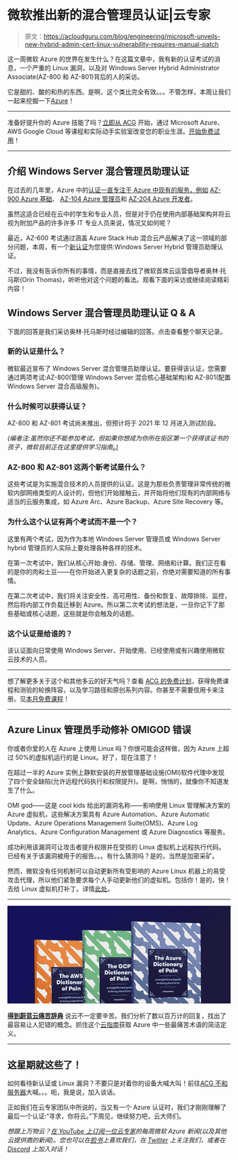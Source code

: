 # 微软推出新的混合管理员认证|云专家

> 原文：<https://acloudguru.com/blog/engineering/microsoft-unveils-new-hybrid-admin-cert-linux-vulnerability-requires-manual-patch>

这一周微软 Azure 的世界在发生什么？在这篇文章中，我有新的认证考试的消息，一个严重的 Linux 漏洞，以及对 Windows Server Hybrid Administrator Associate(AZ-800 和 AZ-801)背后的人的采访。

它是甜的、酸的和热的东西。是啊，这个类比完全有效。。。不管怎样，本周让我们一起来挖掘一下[Azure](https://acloudguru.com/videos/azure-this-week/new-az-800-az-801-certifications)！

* * *

准备好提升你的 Azure 技能了吗？[立即从 ACG](https://acloudguru.com/pricing) 开始，通过 Microsoft Azure、AWS Google Cloud 等课程和实际动手实验室改变您的职业生涯。[开始免费试用](https://acloudguru.com/pricing)！

* * *

## 介绍 Windows Server 混合管理员助理认证

在过去的几年里，Azure 中的[认证一直专注于 Azure 中现有的服务，例如](https://acloudguru.com/blog/engineering/azure-adds-on-demand-capacity-reservations-for-vms-firewall-updates) [AZ-900 Azure 基础](https://acloudguru.com/course/az-900-microsoft-azure-fundamentals)、 [AZ-104 Azure 管理员](https://acloudguru.com/course/az-104-microsoft-azure-administrator-certification-prep)和 [AZ-204 Azure 开发者](https://acloudguru.com/course/az-204-developing-solutions-for-microsoft-azure)。

虽然这适合已经在云中的学生和专业人员，但是对于仍在使用内部基础架构并将云视为附加产品的许多许多 IT 专业人员来说，情况又如何呢？

最近，AZ-600 考试通过涵盖 Azure Stack Hub 混合云产品解决了这一领域的部分问题，本周，有一个[新认证](https://techcommunity.microsoft.com/t5/itops-talk-blog/introducing-the-windows-server-hybrid-administrator-associate/ba-p/2755635)为您提供:Windows Server Hybrid 管理员助理认证。

不过，我没有告诉你所有的事情，而是直接去找了微软首席云运营倡导者奥林·托马斯(Orin Thomas)，听听他对这个问题的看法。观看下面的采访或继续阅读精彩内容！

##  Windows Server 混合管理员助理认证 Q & A

下面的回答是我们采访奥林·托马斯时经过编辑的回答。点击查看整个聊天记录。

### 新的认证是什么？

微软最近宣布了 Windows Server 混合管理员助理认证。要获得该认证，您需要通过两项考试:AZ-800(管理 Windows Server 混合核心基础架构)和 AZ-801(配置 Windows Server 混合高级服务)。

### 什么时候可以获得认证？

AZ-800 和 AZ-801 考试尚未推出，但预计将于 2021 年 12 月进入测试阶段。

*(编者注:虽然你还不能参加考试，但如果你想成为你所在街区第一个获得该证书的孩子，微软目前正在这里提供学习指南[。)](https://techcommunity.microsoft.com/t5/itops-talk-blog/introducing-the-windows-server-hybrid-administrator-associate/ba-p/2755635)*

### AZ-800 和 AZ-801 这两个新考试是什么？

这些考试是为实施混合技术的人员提供的认证。这是为那些负责管理非常传统的微软内部网络类型的人设计的，但他们开始接触云，并开始将他们现有的内部网络与适当的云服务集成，如 Azure Arc、Azure Backup、Azure Site Recovery 等。

### 为什么这个认证有两个考试而不是一个？

这里有两个考试，因为作为本地 Windows Server 管理员或 Windows Server hybrid 管理员的人实际上要处理各种各样的技术。

在第一次考试中，我们从核心开始:身份、存储、管理、网络和计算。我们正在看的是你的肉和土豆——在你开始进入更复杂的话题之前，你绝对需要知道的所有事情。

在第二次考试中，我们将关注安全性、高可用性、备份和恢复、故障排除、监控，然后将内部工作负载迁移到 Azure。所以第二次考试的想法是，一旦你记下了那些基础或核心话题，这些就是你会触及的话题。

### 这个认证是给谁的？

该认证面向日常使用 Windows Server、开始使用、已经使用或有兴趣使用微软云技术的人员。

* * *

想了解更多关于这个和其他多云的好天气吗？查看 [ACG 的免费计划](https://acloudguru.com/pricing)，获得免费课程和测验的轮换阵容，以及学习路径和原创系列内容。你甚至不需要信用卡来注册。见[本月免费课程](https://acloudguru.com/blog/news/whats-free-at-acg)！

* * *

## Azure Linux 管理员手动修补 OMIGOD 错误

你或者你爱的人在 Azure 上使用 Linux 吗？你很可能会这样做，因为 Azure 上超过 50%的虚拟机运行的是 Linux。好了，现在注意了！

在超过一半的 Azure 实例上静默安装的开放管理基础设施(OMI)软件代理中发现了四个安全缺陷(允许远程代码执行和权限提升)。是啊，悄悄的，就像你不知道发生了什么。

OMI god——这是 cool kids 给出的漏洞名称——影响使用 Linux 管理解决方案的 Azure 虚拟机，这些解决方案具有 Azure Automation、Azure Automatic Update、Azure Operations Management Suite(OMS)、Azure Log Analytics、Azure Configuration Management 或 Azure Diagnostics 等服务。

成功利用该漏洞可让攻击者提升权限并在受损的 Linux 虚拟机上远程执行代码。已经有关于该漏洞被用于的报告。。。有什么猜测吗？是的，当然是加密采矿。

然而，微软没有任何机制可以自动更新所有受影响的 Azure Linux 机器上的易受攻击代理，所以他们紧急要求每个人手动更新他们的虚拟机。包括你！是的，快！去给 Linux 虚拟机打补丁。详情[此处](https://msrc.microsoft.com/update-guide/vulnerability/CVE-2021-38647)。

* * *

[![Complete guide to the Cloud and Dictionary ](img/93ebf63b88ab7fbd48705a01952ba688.png)](https://get.acloudguru.com/cloud-dictionary-of-pain?ajs_aid=8b2cc73f-c0e0-442b-ba6d-0eb362250ebb)

[**得到蔚蓝云痛苦辞典**](https://get.acloudguru.com/cloud-dictionary-of-pain)
说云不一定要辛苦。我们分析了数以百万计的回复，找出了最容易让人犯错的概念。抓住这个[云指南](https://get.acloudguru.com/cloud-dictionary-of-pain?ajs_aid=8b2cc73f-c0e0-442b-ba6d-0eb362250ebb)获取 Azure 中一些最痛苦术语的简洁定义。

* * *

## 这星期就这些了！

如何看待新认证或 Linux 漏洞？不要只是对着你的设备大喊大叫！前往[ACG 不和服务器](https://discord.com/invite/acloudguru)大喊。。。呃，我是说，加入谈话。

正如我们在云专家团队中所说的，当又有一个 Azure 认证时，我们才刚刚理解了最后一个认证:“寻求，你将云。”下周见，继续努力吧，云大师们。

*想跟上万物云？[在 YouTube 上订阅一位云专家](https://www.youtube.com/c/AcloudGuru/?sub_confirmation=1)的每周微软 Azure 新闻(以及其他云提供商的新闻)。您也可以在[脸书](https://www.facebook.com/acloudguru)上喜欢我们，在 [Twitter](https://twitter.com/acloudguru) 上关注我们，或者在 [Discord](http://discord.gg/acloudguru) 上加入对话！*
